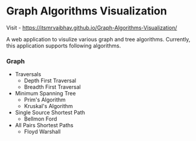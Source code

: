 # Graph Algorithms Visualization

Visit - https://itsmrvaibhav.github.io/Graph-Algorithms-Visualization/

A web application to visulize various graph and tree algorithms.
Currently, this application supports following algorithms.

### Graph

* Traversals
    * Depth First Traversal
    * Breadth First Traversal
* Minimum Spanning Tree
    * Prim's Algorithm
    * Kruskal's Algorithm
* Single Source Shortest Path
    * Bellmon Ford
* All Pairs Shortest Paths
    * Floyd Warshall